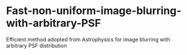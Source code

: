 # Fast-non-uniform-image-blurring-with-arbitrary-PSF
Efficient method adopted from Astrophysics for image blurring with arbitrary PSF distribution
